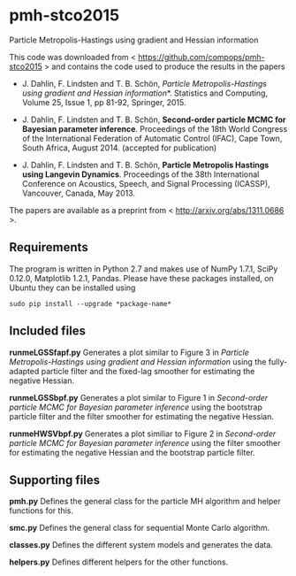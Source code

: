 pmh-stco2015
====

Particle Metropolis-Hastings using gradient and Hessian information

This code was downloaded from < https://github.com/compops/pmh-stco2015 > and contains the code used to produce the results in the papers

* J. Dahlin, F. Lindsten and T. B. Schön, *Particle Metropolis-Hastings using gradient and Hessian information**. Statistics and Computing, Volume 25, Issue 1, pp 81-92, Springer, 2015.

* J. Dahlin, F. Lindsten and T. B. Schön, **Second-order particle MCMC for Bayesian parameter inference**. Proceedings of the 18th World Congress of the International Federation of Automatic Control (IFAC), Cape Town, South Africa, August 2014. (accepted for publication)

* J. Dahlin, F. Lindsten and T. B. Schön, **Particle Metropolis Hastings using Langevin Dynamics**. Proceedings of the 38th International Conference on Acoustics, Speech, and Signal Processing (ICASSP), Vancouver, Canada, May 2013.

The papers are available as a preprint from < http://arxiv.org/abs/1311.0686 >.

Requirements
--------------
The program is written in Python 2.7 and makes use of NumPy 1.7.1, SciPy 0.12.0, Matplotlib 1.2.1, Pandas. Please have these packages installed, on Ubuntu they can be installed using
```
sudo pip install --upgrade *package-name*
```

Included files
--------------
**runmeLGSSfapf.py**
Generates a plot similar to Figure 3 in *Particle Metropolis-Hastings using gradient and Hessian information* using the fully-adapted particle filter and the fixed-lag smoother for estimating the negative Hessian. 

**runmeLGSSbpf.py**
Generates a plot similar to Figure 1 in *Second-order particle MCMC for Bayesian parameter inference* using the bootstrap particle filter and the filter smoother for estimating the negative Hessian. 

**runmeHWSVbpf.py**
Generates a plot similiar to Figure 2 in *Second-order particle MCMC for Bayesian parameter inference* using the filter smoother for estimating the negative Hessian and the bootstrap particle filter.

Supporting files
--------------
**pmh.py**
Defines the general class for the particle MH algorithm and helper functions for this.

**smc.py**
Defines the general class for sequential Monte Carlo algorithm.

**classes.py**
Defines the different system models and generates the data.

**helpers.py**
Defines different helpers for the other functions.
